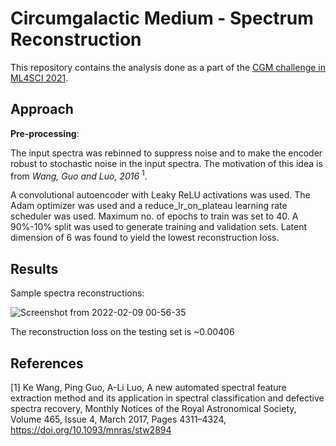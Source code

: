 # Circumgalactic Medium - Spectrum Reconstruction

This repository contains the analysis done as a part of the [CGM challenge in ML4SCI 2021](https://github.com/ML4SCI/ML4SCIHackathon/tree/main/CircumgalacticMediumChallenge).

## Approach

**Pre-processing**:

The input spectra was rebinned to suppress noise and to make the encoder robust to stochastic noise in the input spectra. The motivation of this idea is from *Wang, Guo and Luo, 2016* <sup>1</sup>.

A convolutional autoencoder with Leaky ReLU activations was used. The Adam optimizer was used and a reduce_lr_on_plateau learning rate scheduler was used. Maximum no. of epochs to train was set to 40. A 90%-10% split was used to generate training and validation sets. Latent dimension of 6 was found to yield the lowest reconstruction loss.

## Results

Sample spectra reconstructions:


![Screenshot from 2022-02-09 00-56-35](https://user-images.githubusercontent.com/68844397/153060934-518ea919-684b-47be-956a-4672c06ba66b.png)

The reconstruction loss on the testing set is ~0.00406

## References
[1] Ke Wang, Ping Guo, A-Li Luo, A new automated spectral feature extraction method and its application in spectral classification and defective spectra recovery, Monthly Notices of the Royal Astronomical Society, Volume 465, Issue 4, March 2017, Pages 4311–4324, https://doi.org/10.1093/mnras/stw2894
